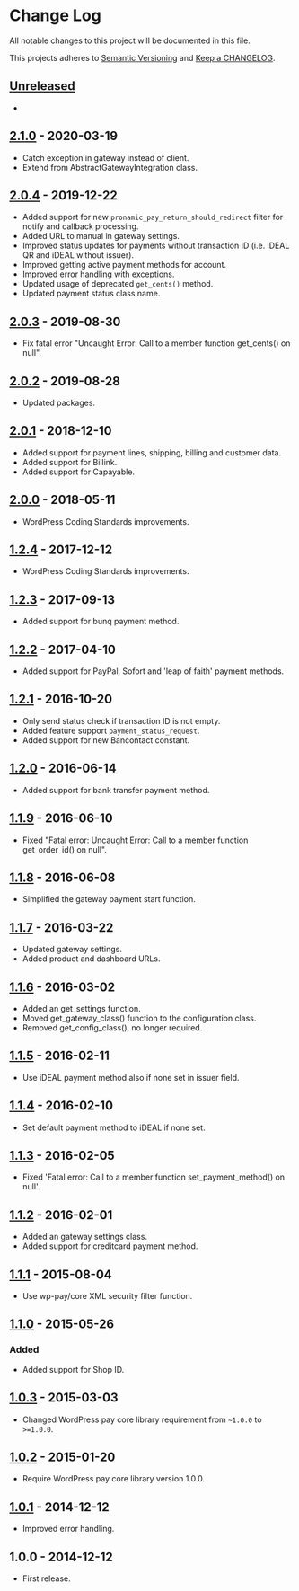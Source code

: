 # Change Log

All notable changes to this project will be documented in this file.

This projects adheres to [Semantic Versioning](http://semver.org/) and [Keep a CHANGELOG](http://keepachangelog.com/).

## [Unreleased][unreleased]
-

## [2.1.0] - 2020-03-19
- Catch exception in gateway instead of client.
- Extend from AbstractGatewayIntegration class.

## [2.0.4] - 2019-12-22
- Added support for new `pronamic_pay_return_should_redirect` filter for notify and callback processing.
- Added URL to manual in gateway settings.
- Improved status updates for payments without transaction ID (i.e. iDEAL QR and iDEAL without issuer).
- Improved getting active payment methods for account.
- Improved error handling with exceptions.
- Updated usage of deprecated `get_cents()` method.
- Updated payment status class name.

## [2.0.3] - 2019-08-30
- Fix fatal error "Uncaught Error: Call to a member function get_cents() on null".

## [2.0.2] - 2019-08-28
- Updated packages.

## [2.0.1] - 2018-12-10
- Added support for payment lines, shipping, billing and customer data.
- Added support for Billink.
- Added support for Capayable.

## [2.0.0] - 2018-05-11
- WordPress Coding Standards improvements.

## [1.2.4] - 2017-12-12
- WordPress Coding Standards improvements.

## [1.2.3] - 2017-09-13
- Added support for bunq payment method.

## [1.2.2] - 2017-04-10
- Added support for PayPal, Sofort and 'leap of faith' payment methods.

## [1.2.1] - 2016-10-20
- Only send status check if transaction ID is not empty.
- Added feature support `payment_status_request`.
- Added support for new Bancontact constant.

## [1.2.0] - 2016-06-14
- Added support for bank transfer payment method.

## [1.1.9] - 2016-06-10
- Fixed "Fatal error: Uncaught Error: Call to a member function get_order_id() on null".

## [1.1.8] - 2016-06-08
- Simplified the gateway payment start function.

## [1.1.7] - 2016-03-22
- Updated gateway settings.
- Added product and dashboard URLs.

## [1.1.6] - 2016-03-02
- Added an get_settings function.
- Moved get_gateway_class() function to the configuration class.
- Removed get_config_class(), no longer required.

## [1.1.5] - 2016-02-11
- Use iDEAL payment method also if none set in issuer field.

## [1.1.4] - 2016-02-10
- Set default payment method to iDEAL if none set.

## [1.1.3] - 2016-02-05
- Fixed 'Fatal error: Call to a member function set_payment_method() on null'.

## [1.1.2] - 2016-02-01
- Added an gateway settings class.
- Added support for creditcard payment method.

## [1.1.1] - 2015-08-04
- Use wp-pay/core XML security filter function.

## [1.1.0] - 2015-05-26
### Added
- Added support for Shop ID.

## [1.0.3] - 2015-03-03
- Changed WordPress pay core library requirement from `~1.0.0` to `>=1.0.0`.

## [1.0.2] - 2015-01-20
- Require WordPress pay core library version 1.0.0.

## [1.0.1] - 2014-12-12
- Improved error handling.

## 1.0.0 - 2014-12-12
- First release.

[unreleased]: https://github.com/wp-pay-gateways/sisow/compare/2.1.0...HEAD
[2.1.0]: https://github.com/wp-pay-gateways/sisow/compare/2.0.4...2.1.0
[2.0.4]: https://github.com/wp-pay-gateways/sisow/compare/2.0.3...2.0.4
[2.0.3]: https://github.com/wp-pay-gateways/sisow/compare/2.0.2...2.0.3
[2.0.2]: https://github.com/wp-pay-gateways/sisow/compare/2.0.1...2.0.2
[2.0.1]: https://github.com/wp-pay-gateways/sisow/compare/2.0.0...2.0.1
[2.0.0]: https://github.com/wp-pay-gateways/sisow/compare/1.2.4...2.0.0
[1.2.4]: https://github.com/wp-pay-gateways/sisow/compare/1.2.3...1.2.4
[1.2.3]: https://github.com/wp-pay-gateways/sisow/compare/1.2.2...1.2.3
[1.2.2]: https://github.com/wp-pay-gateways/sisow/compare/1.2.1...1.2.2
[1.2.1]: https://github.com/wp-pay-gateways/sisow/compare/1.2.0...1.2.1
[1.2.0]: https://github.com/wp-pay-gateways/sisow/compare/1.1.9...1.2.0
[1.1.9]: https://github.com/wp-pay-gateways/sisow/compare/1.1.8...1.1.9
[1.1.8]: https://github.com/wp-pay-gateways/sisow/compare/1.1.7...1.1.8
[1.1.7]: https://github.com/wp-pay-gateways/sisow/compare/1.1.6...1.1.7
[1.1.6]: https://github.com/wp-pay-gateways/sisow/compare/1.1.5...1.1.6
[1.1.5]: https://github.com/wp-pay-gateways/sisow/compare/1.1.4...1.1.5
[1.1.4]: https://github.com/wp-pay-gateways/sisow/compare/1.1.3...1.1.4
[1.1.3]: https://github.com/wp-pay-gateways/sisow/compare/1.1.2...1.1.3
[1.1.2]: https://github.com/wp-pay-gateways/sisow/compare/1.1.1...1.1.2
[1.1.1]: https://github.com/wp-pay-gateways/sisow/compare/1.1.0...1.1.1
[1.1.0]: https://github.com/wp-pay-gateways/sisow/compare/1.0.3...1.1.0
[1.0.3]: https://github.com/wp-pay-gateways/sisow/compare/1.0.2...1.0.3
[1.0.2]: https://github.com/wp-pay-gateways/sisow/compare/1.0.1...1.0.2
[1.0.1]: https://github.com/wp-pay-gateways/sisow/compare/1.0.0...1.0.1
